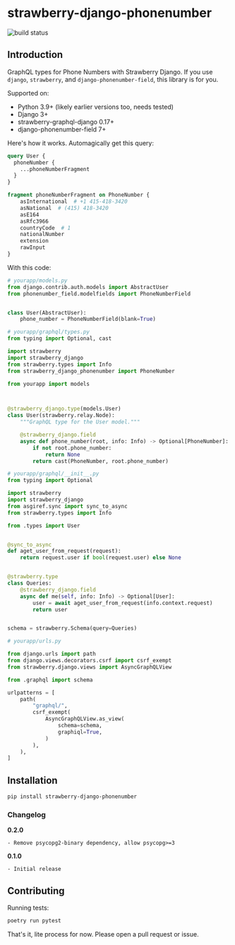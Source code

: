# strawberry-django-phonenumber

![build status](https://github.com/UpliftAgency/strawberry-django-phonenumber/actions/workflows/pythonpackage.yml/badge.svg)

## Introduction

GraphQL types for Phone Numbers with Strawberry Django. If you use `django`, `strawberry`, and `django-phonenumber-field`, this library is for you.

Supported on:

* Python 3.9+ (likely earlier versions too, needs tested)
* Django 3+
* strawberry-graphql-django 0.17+
* django-phonenumber-field 7+

Here's how it works. Automagically get this query:

```graphql
query User {
  phoneNumber {
    ...phoneNumberFragment
  }
}

fragment phoneNumberFragment on PhoneNumber {
    asInternational  # +1 415-418-3420
    asNational  # (415) 418-3420
    asE164
    asRfc3966
    countryCode  # 1
    nationalNumber
    extension
    rawInput
}
```

With this code:

```python
# yourapp/models.py
from django.contrib.auth.models import AbstractUser
from phonenumber_field.modelfields import PhoneNumberField


class User(AbstractUser):
    phone_number = PhoneNumberField(blank=True)

# yourapp/graphql/types.py
from typing import Optional, cast

import strawberry
import strawberry_django
from strawberry.types import Info
from strawberry_django_phonenumber import PhoneNumber

from yourapp import models



@strawberry_django.type(models.User)
class User(strawberry.relay.Node):
    """GraphQL type for the User model."""

    @strawberry_django.field
    async def phone_number(root, info: Info) -> Optional[PhoneNumber]:
        if not root.phone_number:
            return None
        return cast(PhoneNumber, root.phone_number)

# yourapp/graphql/__init__.py
from typing import Optional

import strawberry
import strawberry_django
from asgiref.sync import sync_to_async
from strawberry.types import Info

from .types import User


@sync_to_async
def aget_user_from_request(request):
    return request.user if bool(request.user) else None


@strawberry.type
class Queries:
    @strawberry_django.field
    async def me(self, info: Info) -> Optional[User]:
        user = await aget_user_from_request(info.context.request)
        return user


schema = strawberry.Schema(query=Queries)

# yourapp/urls.py

from django.urls import path
from django.views.decorators.csrf import csrf_exempt
from strawberry.django.views import AsyncGraphQLView

from .graphql import schema

urlpatterns = [
    path(
        "graphql/",
        csrf_exempt(
            AsyncGraphQLView.as_view(
                schema=schema,
                graphiql=True,
            )
        ),
    ),
]

```

## Installation

```bash
pip install strawberry-django-phonenumber
```

### Changelog

**0.2.0**

    - Remove psycopg2-binary dependency, allow psycopg>=3

**0.1.0**

    - Initial release


## Contributing

Running tests:

```bash
poetry run pytest
```

That's it, lite process for now. Please open a pull request or issue.
